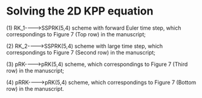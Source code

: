 # Solving the 2D KPP equation

(1) RK_1---->SSPRK(5,4) scheme with forward Euler time step, which correspondings to Figure 7 (Top row) in the manuscript;

(2) RK_2---->SSPRK(5,4) scheme with large time step, which correspondings to Figure 7 (Second row) in the manuscript;

(3) pRK---->pRK(5,4) scheme, which correspondings to Figure 7 (Third row) in the manuscript;

(4) pRRK---->pRK(5,4) scheme, which correspondings to Figure 7 (Bottom row) in the manuscript.

